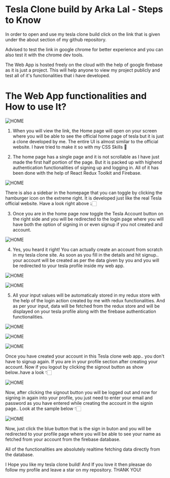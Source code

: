# Tesla Clone build by Arka Lal - Steps to Know

In order to open and use my tesla clone build click on the link that is given under the about section of my github repository.

Advised to test the link in google chrome for better experience and you can also test it with the chrome dev tools.

The Web App is hosted freely on the cloud with the help of google firebase as it is just a project. This will help anyone to view my project publicly and test all of it's functionalities that i have developed.

# The Web App functionalities and How to use It?

![HOME](/public/screenshots/homePage.png)

1. When you will view the link, the Home page will open on your screen where you will be able to see the official home page of tesla but it is just a clone developed by me. The entire UI is almost similar to the official website. I have tried to make it so with my CSS Skills 🚀

2. The home page has a single page and it is not scrollable as I have just made the first half portion of the page. But it is packed up with highend authentication functionalities of signing up and logging in. All of it has been done with the help of React Redux Toolkit and Firebase.

![HOME](/public/screenshots/sidebar.png)

There is also a sidebar in the homepage that you can toggle by clicking the hamburger icon on the extreme right. It is developed just like the real Tesla official website. Have a look right above 👆🏻

3. Once you are in the home page now toggle the Tesla Account button on the right side and you will be redirected to the login page where you will have both the option of signing in or even signup if you not created and account.

![HOME](/public/screenshots/signin.png)

4. Yes, you heard it right! You can actually create an account from scratch in my tesla clone site. As soon as you fill in the details and hit signup.. your account will be created as per the data given by you and you will be redirected to your tesla profile inside my web app.

![HOME](/public/screenshots/createAccount.png)

![HOME](/public/screenshots/createAccountData.png)

5. All your input values will be automaticaly stored in my redux store with the help of the login action created by me with redux functionalities. And as per your input, data will be fetched from the redux store and will be displayed on your tesla profile along with the firebase authentication functionalities.

![HOME](/public/screenshots/profile.png)

![HOME](/public/screenshots/profileMiddle.png)

![HOME](/public/screenshots/profileBottom.png)

Once you have created your account in this Tesla clone web app.. you don't have to signup again. If you are in your profile section after creating your account. Now if you logout by clicking the signout button as show below..have a look 👇🏻

![HOME](/public/screenshots/logout.png)

Now, after clicking the signout button you will be logged out and now for signing in again into your profile, you just need to enter your email and password as you have entered while creating the account in the signin page.. Look at the sample below 👇🏻

![HOME](/public/screenshots/signinData.png)

Now, just click the blue button that is the sign in buton and you will be redirected to your profile page where you will be able to see your name as fetched from your account from the firebase database.

All of the functionalities are absolutely realtime fetching data directly from the database.

I Hope you like my tesla clone build! And If you love it then pleasae do follow my profile and leave a star on my repository. THANK YOU!
